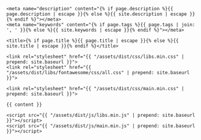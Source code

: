 <!doctype html>
<html lang="zh-CN">
  <head>
    <meta charset="utf-8">
    <meta name="viewport" content="width=device-width, initial-scale=1, shrink-to-fit=no">
    
    <meta name="description" content="{% if page.description %}{{ page.description | escape }}{% else %}{{ site.description | escape }}{% endif %}"></meta>
    <meta name="keywords" content="{% if page.tags %}{{ page.tags | join: ', ' }}{% else %}{{ site.keywords | escape }}{% endif %}"></meta>

    <title>{% if page.title %}{{ page.title | escape }}{% else %}{{ site.title | escape }}{% endif %}</title>

    <link rel="stylesheet" href="{{ "/assets/dist/css/libs.min.css" | prepend: site.baseurl }}">
    <link rel="stylesheet" href="{{ "/assets/dist/libs/fontawesome/css/all.css" | prepend: site.baseurl }}">

    <link rel="stylesheet" href="{{ "/assets/dist/css/main.min.css" | prepend: site.baseurl }}">
  </head>
  <body>
  
    {{ content }}

    <script src="{{ "/assets/dist/js/libs.min.js" | prepend: site.baseurl }}"></script>
    <script src="{{ "/assets/dist/js/main.min.js" | prepend: site.baseurl }}"></script>
  </body>
</html>